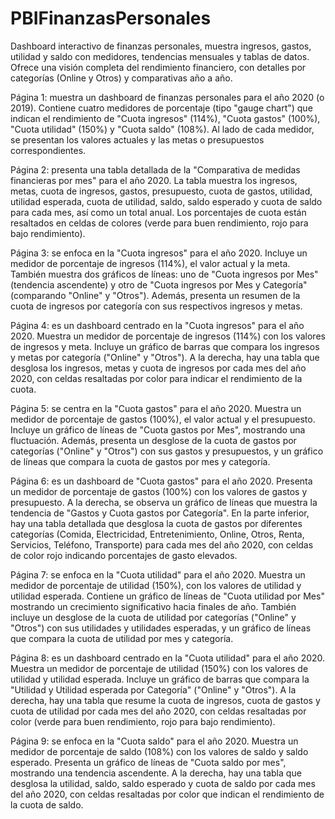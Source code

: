# PBIFinanzasPersonales

Dashboard interactivo de finanzas personales, muestra ingresos, gastos, utilidad y saldo con medidores, tendencias mensuales y tablas de datos. Ofrece una visión completa del rendimiento financiero, con detalles por categorías (Online y Otros) y comparativas año a año.

Página 1: muestra un dashboard de finanzas personales para el año 2020 (o 2019). Contiene cuatro medidores de porcentaje (tipo "gauge chart") que indican el rendimiento de "Cuota ingresos" (114%), "Cuota gastos" (100%), "Cuota utilidad" (150%) y "Cuota saldo" (108%). Al lado de cada medidor, se presentan los valores actuales y las metas o presupuestos correspondientes.

Página 2: presenta una tabla detallada de la "Comparativa de medidas financieras por mes" para el año 2020. La tabla muestra los ingresos, metas, cuota de ingresos, gastos, presupuesto, cuota de gastos, utilidad, utilidad esperada, cuota de utilidad, saldo, saldo esperado y cuota de saldo para cada mes, así como un total anual. Los porcentajes de cuota están resaltados en celdas de colores (verde para buen rendimiento, rojo para bajo rendimiento).

Página 3: se enfoca en la "Cuota ingresos" para el año 2020. Incluye un medidor de porcentaje de ingresos (114%), el valor actual y la meta. También muestra dos gráficos de líneas: uno de "Cuota ingresos por Mes" (tendencia ascendente) y otro de "Cuota ingresos por Mes y Categoría" (comparando "Online" y "Otros"). Además, presenta un resumen de la cuota de ingresos por categoría con sus respectivos ingresos y metas.

Página 4: es un dashboard centrado en la "Cuota ingresos" para el año 2020. Muestra un medidor de porcentaje de ingresos (114%) con los valores de ingresos y meta. Incluye un gráfico de barras que compara los ingresos y metas por categoría ("Online" y "Otros"). A la derecha, hay una tabla que desglosa los ingresos, metas y cuota de ingresos por cada mes del año 2020, con celdas resaltadas por color para indicar el rendimiento de la cuota.

Página 5: se centra en la "Cuota gastos" para el año 2020. Muestra un medidor de porcentaje de gastos (100%), el valor actual y el presupuesto. Incluye un gráfico de líneas de "Cuota gastos por Mes", mostrando una fluctuación. Además, presenta un desglose de la cuota de gastos por categorías ("Online" y "Otros") con sus gastos y presupuestos, y un gráfico de líneas que compara la cuota de gastos por mes y categoría.

Página 6: es un dashboard de "Cuota gastos" para el año 2020. Presenta un medidor de porcentaje de gastos (100%) con los valores de gastos y presupuesto. A la derecha, se observa un gráfico de líneas que muestra la tendencia de "Gastos y Cuota gastos por Categoría". En la parte inferior, hay una tabla detallada que desglosa la cuota de gastos por diferentes categorías (Comida, Electricidad, Entretenimiento, Online, Otros, Renta, Servicios, Teléfono, Transporte) para cada mes del año 2020, con celdas de color rojo indicando porcentajes de gasto elevados.

Página 7: se enfoca en la "Cuota utilidad" para el año 2020. Muestra un medidor de porcentaje de utilidad (150%), con los valores de utilidad y utilidad esperada. Contiene un gráfico de líneas de "Cuota utilidad por Mes" mostrando un crecimiento significativo hacia finales de año. También incluye un desglose de la cuota de utilidad por categorías ("Online" y "Otros") con sus utilidades y utilidades esperadas, y un gráfico de líneas que compara la cuota de utilidad por mes y categoría.

Página 8: es un dashboard centrado en la "Cuota utilidad" para el año 2020. Muestra un medidor de porcentaje de utilidad (150%) con los valores de utilidad y utilidad esperada. Incluye un gráfico de barras que compara la "Utilidad y Utilidad esperada por Categoría" ("Online" y "Otros"). A la derecha, hay una tabla que resume la cuota de ingresos, cuota de gastos y cuota de utilidad por cada mes del año 2020, con celdas resaltadas por color (verde para buen rendimiento, rojo para bajo rendimiento).

Página 9: se enfoca en la "Cuota saldo" para el año 2020. Muestra un medidor de porcentaje de saldo (108%) con los valores de saldo y saldo esperado. Presenta un gráfico de líneas de "Cuota saldo por mes", mostrando una tendencia ascendente. A la derecha, hay una tabla que desglosa la utilidad, saldo, saldo esperado y cuota de saldo por cada mes del año 2020, con celdas resaltadas por color que indican el rendimiento de la cuota de saldo.
